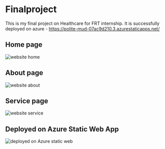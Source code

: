 # Finalproject
This is my final project on Healthcare for FRT internship.
It is successfully deployed on azure - https://polite-mud-07ac9d210.3.azurestaticapps.net/
## Home page
![website home](https://github.com/poojadaitkar/Finalproject/assets/144012044/6d5e1fb0-c573-4df1-8148-5c5654a9aa57)
## About page
![website about](https://github.com/poojadaitkar/Finalproject/assets/144012044/69f8222b-180f-4f5c-9a37-a42b15a7eae2)
## Service page
![website service](https://github.com/poojadaitkar/Finalproject/assets/144012044/63b76ca0-fb41-4cad-8d40-c44e58730ff0)
## Deployed on Azure Static Web App
![deployed on Azure static web](https://github.com/poojadaitkar/Finalproject/assets/144012044/c0c45398-d776-4d97-90ad-94a14cf02804)
